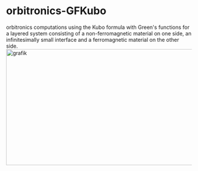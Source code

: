 # orbitronics-GFKubo
orbitronics computations using the Kubo formula with Green's functions for a layered system consisting of a non-ferromagnetic material on one side, an infinitesimally small interface and a ferromagnetic material on the other side.
<img width="1279" height="315" alt="grafik" src="https://github.com/user-attachments/assets/728fb2bb-5a02-44bf-97af-cfc6eb2800a1" />
